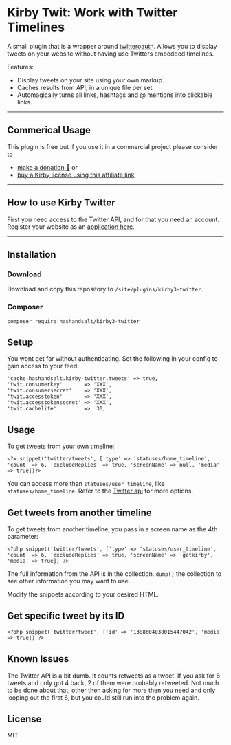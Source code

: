 # Kirby Twit: Work with Twitter Timelines

A small plugin that is a wrapper around [twitteroauth](https://github.com/abraham/twitteroauth). Allows you to display tweets on your website without having use Twitters embedded timelines.

Features:

* Display tweets on your site using your own markup.
* Caches results from API, in a unique file per set
* Automagically turns all links, hashtags and @ mentions into clickable links.


****


## Commerical Usage

This plugin is free but if you use it in a commercial project please consider to
- [make a donation 🍻](https://paypal.me/hashandsalt?locale.x=en_GB) or
- [buy a Kirby license using this affiliate link](https://a.paddle.com/v2/click/1129/36141?link=1170)


****


## How to use Kirby Twitter

First you need access to the Twitter API, and for that you need an account. Register your website as an [application here](https://developer.twitter.com/en/apps).


****


## Installation

### Download

Download and copy this repository to `/site/plugins/kirby3-twitter`.


### Composer

```
composer require hashandsalt/kirby3-twitter
```


## Setup

You wont get far without authenticating. Set the following in your config to gain access to your feed:

```
'cache.hashandsalt.kirby-twitter.tweets' => true,
'twit.consumerkey'       => 'XXX',
'twit.consumersecret'    => 'XXX',
'twit.accesstoken'       => 'XXX',
'twit.accesstokensecret' => 'XXX',
'twit.cachelife'         =>  30,
```


## Usage

To get tweets from your own timeline:

```
<?= snippet('twitter/tweets', ['type' => 'statuses/home_timeline', 'count' => 6, 'excludeReplies' => true, 'screenName' => null, 'media' => true])?>
```

You can access more than `statuses/user_timeline`, like `statuses/home_timeline`. Refer to the [Twitter api](https://developer.twitter.com/en/docs/tweets/timelines/api-reference/get-statuses-home_timeline) for more options.


## Get tweets from another timeline

To get tweets from another timeline, you pass in a screen name as the 4th parameter:

```
<?php snippet('twitter/tweets', ['type' => 'statuses/user_timeline', 'count' => 6, 'excludeReplies' => true, 'screenName' => 'getkirby', 'media' => true]) ?>
```

The full information from the API is in the collection. `dump()` the collection to see other information you may want to use.

Modify the snippets according to your desired HTML.


## Get specific tweet by its ID

```
<?php snippet('twitter/tweet', ['id' => '1388604038015447042', 'media' => true]) ?>
```


## Known Issues

The Twitter API is a bit dumb. It counts retweets as a tweet. If you ask for 6 tweets and only got 4 back, 2 of them were probably retweeted. Not much to be done about that, other then asking for more then you need and only looping out the first 6, but you could still run into the problem again.


## License

MIT
